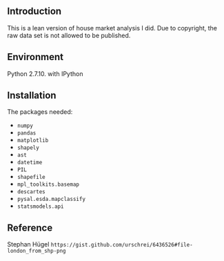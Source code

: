 Introduction
------------
This is a lean version of house market analysis I did.
Due to copyright, the raw data set is not allowed to be published.

Environment
-----------
Python 2.7.10. with IPython

Installation
------------
The packages needed:
- `numpy`
- `pandas`
- `matplotlib`
- `shapely`
- `ast`
- `datetime`
- `PIL`
- `shapefile`
- `mpl_toolkits.basemap`
- `descartes`
- `pysal.esda.mapclassify`
- `statsmodels.api`


Reference
--------- 
Stephan Hügel
`https://gist.github.com/urschrei/6436526#file-london_from_shp-png`
